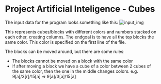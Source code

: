 # Project Artificial Inteligence - Cubes

The input data for the program looks something like this:
![input_img](https://github.com/Miha2002/Project_AI_Cubes/assets/81815165/9226e45f-178a-41c7-963a-9419a68def7a)

This represents cubes/blocks with different colors and numbers stacked on each other, creating columns. The endgoal is to have all the top blocks the same color.
This color is specified on the first line of the file.

The blocks can be moved around, but there are some rules:
- The blocks cannot be moved on a block with the same color
- If after moving a block we have a cube of a color between 2 cubes of the same color, then the one in the middle changes colors.
e.g. 9[a]/3[r]/15[a]   =>   9[a]/3[a]/15[a]
